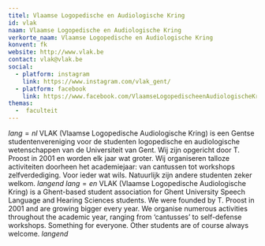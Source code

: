 ```yaml
---
titel: Vlaamse Logopedische en Audiologische Kring
id: vlak
naam: Vlaamse Logopedische en Audiologische Kring
verkorte_naam: Vlaamse Logopedische en Audiologische Kring
konvent: fk
website: http://www.vlak.be
contact: vlak@vlak.be
social:
  - platform: instagram
    link: https://www.instagram.com/vlak_gent/
  - platform: facebook
    link: https://www.facebook.com/VlaamseLogopedischeenAudiologischeKring/
themas:
  -  faculteit
---
```

$lang=nl$ 
VLAK (Vlaamse Logopedische Audiologische Kring) is een Gentse studentenvereniging voor de studenten logopedische en audiologische wetenschappen van de Universiteit van Gent.
Wij zijn opgericht door T. Proost in 2001 en worden elk jaar wat groter.
Wij organiseren talloze activiteiten doorheen het academiejaar: van cantussen tot workshops zelfverdediging. Voor ieder wat wils. Natuurlijk zijn andere studenten zeker welkom. 
$langend$ 
$lang=en$ 
VLAK (Vlaamse Logopedische Audiologische Kring) is a Ghent-based student association for Ghent University Speech Language and Hearing Sciences students. We were founded by T. Proost in 2001 and are growing bigger every year. We organise numerous activities throughout the academic year, ranging from ‘cantusses’ to self-defense workshops. Something for everyone. Other students are of course always welcome. 
$langend$
